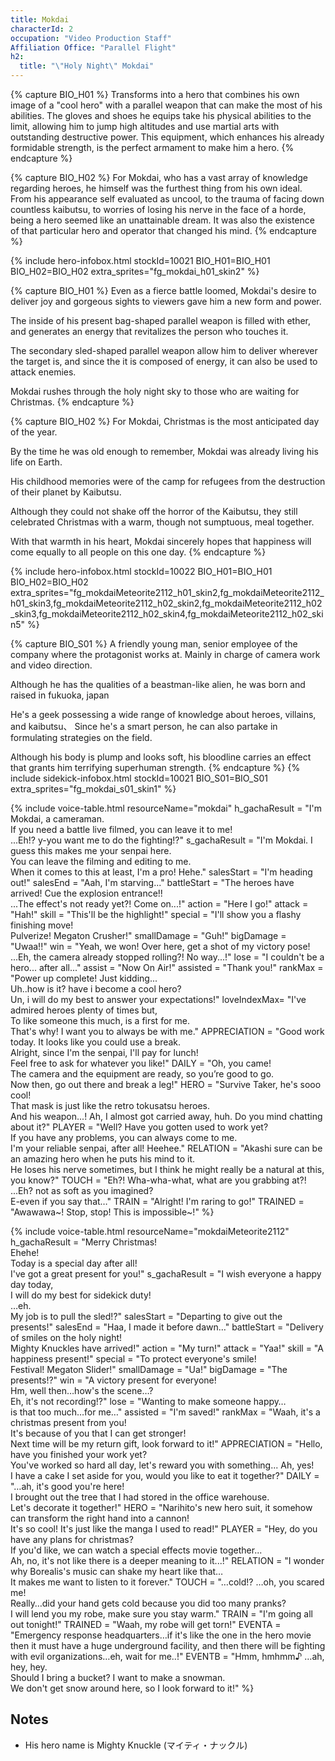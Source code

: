 ```yaml
---
title: Mokdai
characterId: 2
occupation: "Video Production Staff"
Affiliation Office: "Parallel Flight"
h2:
  title: "\"Holy Night\" Mokdai"
---
```


{% capture BIO_H01 %}
Transforms into a hero that combines his own image of a "cool hero" with a parallel weapon that can make the most of his abilities. The gloves and shoes he equips take his physical abilities to the limit, allowing him to jump high altitudes and use martial arts with outstanding destructive power. This equipment, which enhances his already formidable strength, is the perfect armament to make him a hero.
{% endcapture %}

{% capture BIO_H02 %}
For Mokdai, who has a vast array of knowledge regarding heroes,  he himself was the furthest thing from his own ideal. From his appearance self evaluated as uncool, to the trauma of facing down countless kaibutsu, to worries of losing his nerve in the face of a horde, being a hero seemed like an unattainable dream. It was also the existence of that particular hero and operator that changed his mind.
{% endcapture %}

{% include hero-infobox.html stockId=10021 BIO_H01=BIO_H01 BIO_H02=BIO_H02 
extra_sprites="fg_mokdai_h01_skin2" %}

{% capture BIO_H01 %}
Even as a fierce battle loomed, Mokdai's desire to deliver joy and gorgeous sights to viewers gave him a new form and power.

The inside of his present bag-shaped parallel weapon is filled with ether, and generates an energy that revitalizes the person who touches it.

The secondary sled-shaped parallel weapon allow him to deliver wherever the target is, and since the it is composed of energy, it can also be used to attack enemies.

Mokdai rushes through the holy night sky to those who are waiting for Christmas.
{% endcapture %}

{% capture BIO_H02 %}
For Mokdai, Christmas is the most anticipated day of the year.

By the time he was old enough to remember, Mokdai was already living his life on Earth.

His childhood memories were of the camp for refugees from the destruction of their planet by Kaibutsu.

Although they could not shake off the horror of the Kaibutsu, they still celebrated Christmas with a warm, though not sumptuous, meal together.

With that warmth in his heart, Mokdai sincerely hopes that happiness will come equally to all people on this one day.
{% endcapture %}

{% include hero-infobox.html stockId=10022 BIO_H01=BIO_H01 BIO_H02=BIO_H02 extra_sprites="fg_mokdaiMeteorite2112_h01_skin2,fg_mokdaiMeteorite2112_h01_skin3,fg_mokdaiMeteorite2112_h02_skin2,fg_mokdaiMeteorite2112_h02_skin3,fg_mokdaiMeteorite2112_h02_skin4,fg_mokdaiMeteorite2112_h02_skin5" %}

{% capture BIO_S01 %}
A friendly young man, senior employee of the company where the protagonist works at. Mainly in charge of camera work and video direction.

Although he has the qualities of a beastman-like alien, he was born and raised in fukuoka, japan

He's a geek possessing a wide range of knowledge about heroes, villains, and kaibutsu、
Since he's a smart person, he can also partake in formulating strategies on the field.

Although his body is plump and looks soft, his bloodline carries an effect that grants him terrifying superhuman strength.
{% endcapture %}
{% include sidekick-infobox.html stockId=10021 BIO_S01=BIO_S01 extra_sprites="fg_mokdai_s01_skin1" %}

{% include voice-table.html resourceName="mokdai"
h_gachaResult = "I'm Mokdai, a cameraman.<br>If you need a battle live filmed, you can leave it to me!<br>...Eh!? y-you want me to do the fighting!?"
s_gachaResult = "I'm Mokdai. I guess this makes me your senpai here.<br>You can leave the filming and editing to me.<br>When it comes to this at least, I'm a pro! Hehe."
salesStart = "I'm heading out!"
salesEnd = "Aah, I'm starving..."
battleStart = "The heroes have arrived! Cue the explosion entrance!!<br>...The effect's not ready yet?! Come on...!"
action = "Here I go!"
attack = "Hah!"
skill = "This'll be the highlight!"
special = "I'll show you a flashy finishing move!<br>Pulverize! Megaton Crusher!"
smallDamage = "Guh!"
bigDamage = "Uwaa!!"
win = "Yeah, we won! Over here, get a shot of my victory pose!<br>...Eh, the camera already stopped rolling?! No way...!"
lose = "I couldn't be a hero... after all..."
assist = "Now On Air!"
assisted = "Thank you!"
rankMax = "Power up complete! Just kidding...<br>Uh..how is it? have i become a cool hero?<br>Un, i will do my best to answer your expectations!"
loveIndexMax= "I've admired heroes plenty of times but,<br>To like someone this much, is a first for me.<br>That's why! I want you to always be with me."
APPRECIATION = "Good work today. It looks like you could use a break.<br>Alright, since I'm the senpai, I'll pay for lunch!<br>Feel free to ask for whatever you like!"
DAILY = "Oh, you came!<br>The camera and the equipment are ready, so you’re good to go.<br>Now then, go out there and break a leg!"
HERO = "Survive Taker, he's sooo cool!<br>That mask is just like the retro  tokusatsu heroes. <br>And his weapon...! Ah, I almost got carried away, huh. Do you mind chatting about it?"
PLAYER = "Well?  Have you gotten used to work yet?<br>If you have any problems, you can always come to me.<br>I'm your reliable senpai, after all!  Heehee."
RELATION = "Akashi sure can be an amazing hero when he puts his mind to it.<br> He loses his nerve sometimes, but I think he might really be a natural at this, you know?"
TOUCH = "Eh?! Wha-wha-what, what are you grabbing at?!<br>...Eh? not as soft as you imagined?<br>E-even if you say that…"
TRAIN = "Alright! I'm raring to go!"
TRAINED = "Awawawa~! Stop, stop! This is impossible~!"
%}

{% include voice-table.html resourceName="mokdaiMeteorite2112"
h_gachaResult = "Merry Christmas!<br>Ehehe!<br>Today is a special day after all!<br>I've got a great present for you!"
s_gachaResult = "I wish everyone a happy day today,<br>I will do my best for sidekick duty!<br>…eh.<br>My job is to pull the sled!?"
salesStart = "Departing to give out the presents!"
salesEnd = "Haa, I made it before dawn…"
battleStart = "Delivery of smiles on the holy night!<br>Mighty Knuckles have arrived!"
action = "My turn!"
attack = "Yaa!"
skill = "A happiness present!"
special = "To protect everyone's smile!<br>Festival! Megaton Slider!"
smallDamage = "Ua!"
bigDamage = "The presents!?"
win = "A victory present for everyone!<br>Hm, well then…how's the scene…?<br>Eh, it's not recording!?"
lose = "Wanting to make someone happy…<br>is that too much…for me…"
assisted = "I'm saved!"
rankMax = "Waah, it's a christmas present from you!<br>It's because of you that I can get stronger!<br>Next time will be my return gift, look forward to it!"
APPRECIATION = "Hello, have you finished your work yet?<br>You've worked so hard all day, let's reward you with something... Ah, yes!<br>I have a cake I set aside for you, would you like to eat it together?"
DAILY = "…ah, it's good you're here!<br>I brought out the tree that I had stored in the office warehouse.<br>Let's decorate it together!"
HERO = "Narihito's new hero suit, it somehow can transform the right hand into a cannon!<br>It's so cool! It's just like the manga I used to read!"
PLAYER = "Hey, do you have any plans for christmas?<br>If you'd like, we can watch a special effects movie together...<br>Ah, no, it's not like there is a deeper meaning to it...!"
RELATION = "I wonder why Borealis's music can shake my heart like that…<br>It makes me want to listen to it forever."
TOUCH = "…cold!? …oh, you scared me!<br>Really…did your hand gets cold because you did too many pranks?<br>I will lend you my robe, make sure you stay warm."
TRAIN = "I'm going all out tonight!"
TRAINED = "Waah, my robe will get torn!"
EVENTA = "Emergency response headquarters…if it's like the one in the hero movie then it must have a huge underground facility, and then there will be fighting with evil organizations…eh, wait for me..!"
EVENTB = "Hmm, hmhmm♪  …ah, hey, hey.<br>Should I bring a bucket? I want to make a snowman.<br>We don't get snow around here, so I look forward to it!"
%}

## Notes

- His hero name is Mighty Knuckle (マイティ・ナックル)
